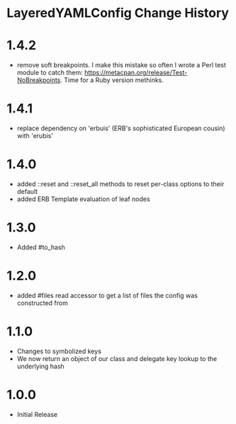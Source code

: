# LayeredYAMLConfig Change History

# 1.4.2

* remove soft breakpoints.  I make this mistake so often I wrote a Perl test module to catch them: https://metacpan.org/release/Test-NoBreakpoints.  Time for a Ruby version methinks.

# 1.4.1

* replace dependency on 'erbuis' (ERB's sophisticated European cousin) with 'erubis'

# 1.4.0

* added ::reset and ::reset_all methods to reset per-class options to their default
* added ERB Template evaluation of leaf nodes

# 1.3.0

* Added #to_hash

# 1.2.0

* added #files read accessor to get a list of files the config was constructed from

# 1.1.0

* Changes to symbolized keys
* We now return an object of our class and delegate key lookup to the underlying hash

# 1.0.0

* Initial Release
